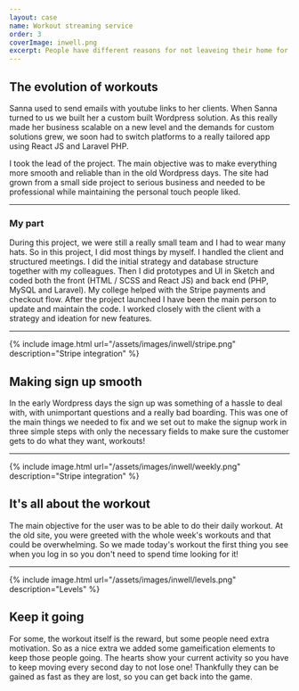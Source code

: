 ```yaml
---
layout: case
name: Workout streaming service
order: 3
coverImage: inwell.png
excerpt: People have different reasons for not leaveing their home for a gym. Together with Sanna we built a service where you can get fit at home with easy to follow videos, progress tracking, healthy recepies and motivational tools.
---
```

## The evolution of workouts

Sanna used to send emails with youtube links to her clients. When Sanna turned to us we built her a custom built Wordpress solution. As this really made her business scalable on a new level and the demands for custom solutions grew, we soon had to switch platforms to a really tailored app using React JS and Laravel PHP.

I took the lead of the project. The main objective was to make everything more smooth and reliable than in the old Wordpress days. The site had grown from a small side project to serious business and needed to be professional while maintaining the personal touch people liked.

---

### My part

During this project, we were still a really small team and I had to wear many hats. So in this project, I did most things by myself. I handled the client and structured meetings. I did the initial strategy and database structure together with my colleagues. Then I did prototypes and UI in Sketch and coded both the front (HTML / SCSS and React JS) and back end (PHP, MySQL and Laravel). My college helped with the Stripe payments and checkout flow. After the project launched I have been the main person to update and maintain the code. I worked closely with the client with a strategy and ideation for new features.

---

{% include image.html url="/assets/images/inwell/stripe.png" description="Stripe integration" %}

## Making sign up smooth

In the early Wordpress days the sign up was something of a hassle to deal with, with unimportant questions and a really bad boarding. This was one of the main things we needed to fix and we set out to make the signup work in three simple steps with only the necessary fields to make sure the customer gets to do what they want, workouts!

---

{% include image.html url="/assets/images/inwell/weekly.png" description="Stripe integration" %}

## It's all about the workout

The main objective for the user was to be able to do their daily workout. At the old site, you were greeted with the whole week's workouts and that could be overwhelming. So we made today's workout the first thing you see when you log in so you don't need to spend time looking for it!

---

{% include image.html url="/assets/images/inwell/levels.png" description="Levels" %}

## Keep it going

For some, the workout itself is the reward, but some people need extra motivation. So as a nice extra we added some gameification elements to keep those people going. The hearts show your current activity so you have to keep moving every second day to not lose one! Thankfully they can be gained as fast as they are lost, so you can get back into the game.